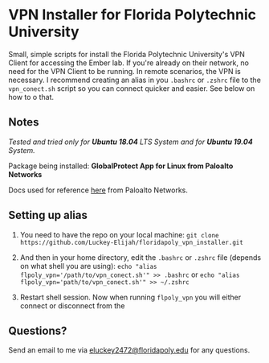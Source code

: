 # VPN Installer for Florida Polytechnic University

Small, simple scripts for install the Florida Polytechnic University's VPN Client for accessing the Ember lab. If you're already on their network, no need for the VPN Client to be running. In remote scenarios, the VPN is necessary. I recommend creating an alias in you `.bashrc` or `.zshrc` file to the `vpn_conect.sh` script so you can connect quicker and easier. See below on how to o that.

## Notes

*Tested and tried only for **Ubuntu 18.04** LTS System and for **Ubuntu 19.04** System.*

Package being installed: **GlobalProtect App for Linux from Paloalto Networks**

Docs used for reference [here](https://docs.paloaltonetworks.com/globalprotect/4-1/globalprotect-app-user-guide/globalprotect-app-for-linux/download-and-install-the-globalprotect-app-for-linux.html#) from Paloalto Networks.

## Setting up alias

1. You need to have the repo on your local machine: `git clone https://github.com/Luckey-Elijah/floridapoly_vpn_installer.git`

2. And then in your home directory,  edit the `.bashrc` or `.zshrc` file (depends on what shell you are using): `echo "alias flpoly_vpn='/path/to/vpn_conect.sh'" >> .bashrc` or `echo "alias flpoly_vpn='path/to/vpn_conect.sh'" >> ~/.zshrc`

3. Restart shell session. Now when running `flpoly_vpn` you will either connect or disconnect from the 

## Questions?

Send an email to me via [eluckey2472@floridapoly.edu](mailto:eluckey2472@floridapoly.edu) for any questions.